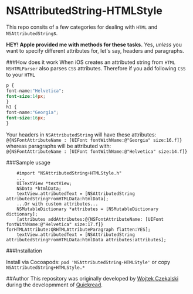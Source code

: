 NSAttributedString-HTMLStyle
============================

This repo consits of a few categories for dealing with `HTML` and `NSAttributedString`s. 

**HEY! Apple provided me with methods for these tasks.**
Yes, *unless* you want to specify different attributes for, let's say, headers and paragraphs.

###How does it work
When iOS creates an attributed string from `HTML` `NSHTMLParser` also parses `CSS` attributes. Therefore if you add following `CSS` to your `HTML`<br> 
```css
p {
font-name:"Helvetica";
font-size:14px;
}
h1 {
font-name:"Georgia";
font-size:16px;
}
```

Your headers in `NSAttributedString` will have these attributes: <br>`@{NSFontAttributeName : [UIFont fontWithName:@"Georgia" size:16.f]}` <br>
whereas paragraphs will be attributed with: <br>
`@{NSFontAttributeName : [UIFont fontWithName:@"Helvetica" size:14.f]}`

###Sample usage

```objc
	#import "NSAttributedString+HTMLStyle.h"
	...
	UITextView *textView;  
	NSData *htmlData;
	textView.attributedText = [NSAttributedString attributedStringFromHTMLData:htmlData];
	...Or with custom attributes...
	NSMutableDictionary *attributes = [NSMutableDictionary dictionary];
	[attributes addAttributes:@{NSFontAttributeName: [UIFont fontWithName:@"Helvetica" size:17.f]} forHTMLAttribute:QRHTMLAttributeParagraph flatten:YES];
	textView.attributedText = [NSAttributedString attributedStringFromHTMLData:htmlData attributes:attributes];
```

###Installation

Install via Cocoapods:
`pod 'NSAttributedString-HTMLStyle'`
or copy `NSAttributedString+HTMLStyle.*`

##Author
This repository was originally developed by [Wojtek Czekalski](http://twitter.com/wczekalski) during the developmment of [Quickread](http://quickreadapp.com).
